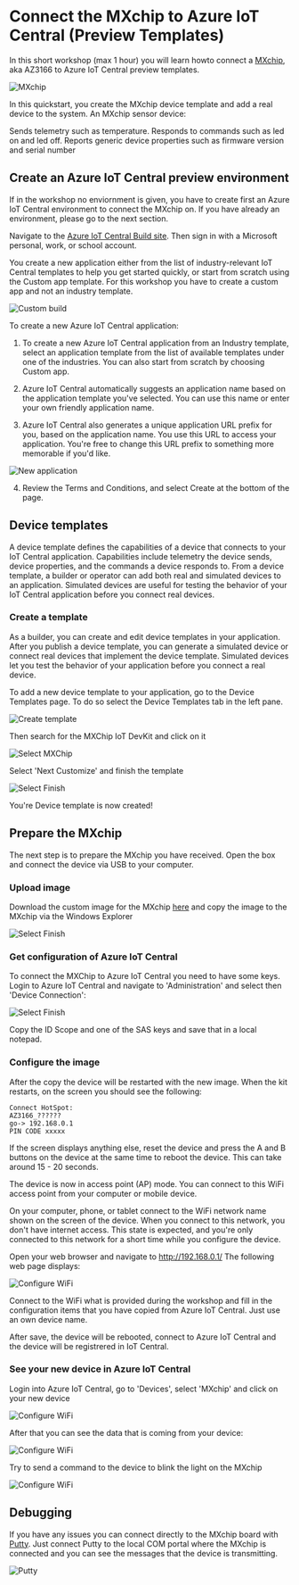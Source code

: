 # Connect the MXchip to Azure IoT Central (Preview Templates)

In this short workshop (max 1 hour) you will learn howto connect a [MXchip](https://microsoft.github.io/azure-iot-developer-kit/docs/get-started/), aka AZ3166 to Azure IoT Central preview templates.

![MXchip](./images/mxchip.png)

In this quickstart, you create the MXchip device template and add a real device to the system. An MXchip sensor device:

Sends telemetry such as temperature.
Responds to commands such as led on and led off.
Reports generic device properties such as firmware version and serial number

## Create an Azure IoT Central preview environment

If in the workshop no enviornment is given, you have to create first an Azure IoT Central environment to connect the MXchip on. If you have already an environment, please go to the next section.

Navigate to the [Azure IoT Central Build site](https://aka.ms/iotcentral/). Then sign in with a Microsoft personal, work, or school account.

You create a new application either from the list of industry-relevant IoT Central templates to help you get started quickly, or start from scratch using the Custom app template. For this workshop you have to create a custom app and not an industry template.

![Custom build](https://docs.microsoft.com/en-us/azure/iot-central/preview/media/quick-deploy-iot-central/iotcentralcreate-templates-pnp.png)

To create a new Azure IoT Central application:

1. To create a new Azure IoT Central application from an Industry template, select an application template from the list of available templates under one of the industries. You can also start from scratch by choosing Custom app.

2. Azure IoT Central automatically suggests an application name based on the application template you've selected. You can use this name or enter your own friendly application name.

3. Azure IoT Central also generates a unique application URL prefix for you, based on the application name. You use this URL to access your application. You're free to change this URL prefix to something more memorable if you'd like.

![New application](https://docs.microsoft.com/en-us/azure/iot-central/preview/media/quick-deploy-iot-central/iotcentralcreate-industry-pnp.png)

4. Review the Terms and Conditions, and select Create at the bottom of the page.

## Device templates

A device template defines the capabilities of a device that connects to your IoT Central application. Capabilities include telemetry the device sends, device properties, and the commands a device responds to. From a device template, a builder or operator can add both real and simulated devices to an application. Simulated devices are useful for testing the behavior of your IoT Central application before you connect real devices.

### Create a template

As a builder, you can create and edit device templates in your application. After you publish a device template, you can generate a simulated device or connect real devices that implement the device template. Simulated devices let you test the behavior of your application before you connect a real device.

To add a new device template to your application, go to the Device Templates page. To do so select the Device Templates tab in the left pane.

![Create template](https://docs.microsoft.com/en-us/azure/iot-central/preview/media/quick-create-pnp-device/devicedefinitions.png)

Then search for the MXChip IoT DevKit and click on it

![Select MXChip](./images/selectaz366.png)

Select 'Next Customize' and finish the template

![Select Finish](./images/Finishtemplate.png)

You're Device template is now created!

## Prepare the MXchip

The next step is to prepare the MXchip you have received. Open the box and connect the device via USB to your computer.

### Upload image

Download the custom image for the MXchip [here](./images/iotc_devkit.bin) and copy the image to the MXchip via the Windows Explorer

![Select Finish](./images/copyimage.png)

### Get configuration of Azure IoT Central

To connect the MXChip to Azure IoT Central you need to have some keys. Login to Azure IoT Central and navigate to 'Administration' and select then 'Device Connection':

![Select Finish](./images/connectionstring.png)

Copy the ID Scope and one of the SAS keys and save that in a local notepad. 

### Configure the image

After the copy the device will be restarted with the new image. When the kit restarts, on the screen you should see the following:


    Connect HotSpot:
    AZ3166_??????
    go-> 192.168.0.1
    PIN CODE xxxxx

If the screen displays anything else, reset the device and press the A and B buttons on the device at the same time to reboot the device. This can take around 15 - 20 seconds.

The device is now in access point (AP) mode. You can connect to this WiFi access point from your computer or mobile device.

On your computer, phone, or tablet connect to the WiFi network name shown on the screen of the device. When you connect to this network, you don't have internet access. This state is expected, and you're only connected to this network for a short time while you configure the device.

Open your web browser and navigate to http://192.168.0.1/ The following web page displays:

![Configure WiFi](./images/azwificonfig.png)

Connect to the WiFi what is provided during the workshop and fill in the configuration items that you have copied from Azure IoT Central. Just use an own device name. 

After save, the device will be rebooted, connect to Azure IoT Central and the device will be registrered in IoT Central.

### See your new device in Azure IoT Central

Login into Azure IoT Central, go to 'Devices', select 'MXchip' and click on your new device

![Configure WiFi](./images/navigatetodevice.png)

After that you can see the data that is coming from your device:

![Configure WiFi](./images/seedata.png)

Try to send a command to the device to blink the light on the MXchip

![Configure WiFi](./images/blinkthelight.png)

## Debugging

If you have any issues you can connect directly to the MXchip board with [Putty](https://www.putty.org/). Just connect Putty to the local COM portal where the MXchip is connected and you can see the messages that the device is transmitting.

![Putty](./images/putty.png)